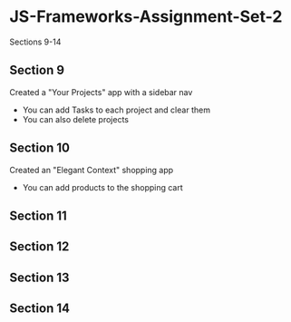 # JS-Frameworks-Assignment-Set-2

Sections 9-14

## Section 9

Created a "Your Projects" app with a sidebar nav

- You can add Tasks to each project and clear them
- You can also delete projects

## Section 10

Created an "Elegant Context" shopping app

- You can add products to the shopping cart

## Section 11

## Section 12

## Section 13

## Section 14
